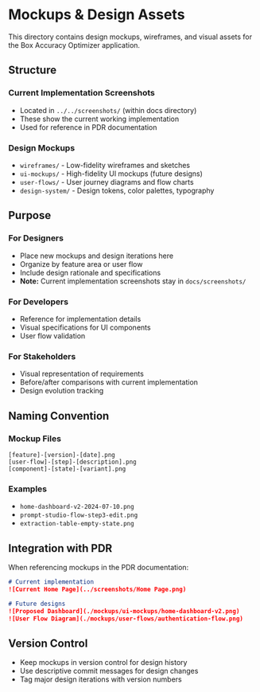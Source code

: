 # Mockups & Design Assets

This directory contains design mockups, wireframes, and visual assets for the Box Accuracy Optimizer application.

## Structure

### Current Implementation Screenshots
- Located in `../../screenshots/` (within docs directory)
- These show the current working implementation
- Used for reference in PDR documentation

### Design Mockups
- `wireframes/` - Low-fidelity wireframes and sketches
- `ui-mockups/` - High-fidelity UI mockups (future designs)
- `user-flows/` - User journey diagrams and flow charts
- `design-system/` - Design tokens, color palettes, typography

## Purpose

### For Designers
- Place new mockups and design iterations here
- Organize by feature area or user flow
- Include design rationale and specifications
- **Note:** Current implementation screenshots stay in `docs/screenshots/`

### For Developers
- Reference for implementation details
- Visual specifications for UI components
- User flow validation

### For Stakeholders
- Visual representation of requirements
- Before/after comparisons with current implementation
- Design evolution tracking

## Naming Convention

### Mockup Files
```
[feature]-[version]-[date].png
[user-flow]-[step]-[description].png
[component]-[state]-[variant].png
```

### Examples
- `home-dashboard-v2-2024-07-10.png`
- `prompt-studio-flow-step3-edit.png`
- `extraction-table-empty-state.png`

## Integration with PDR

When referencing mockups in the PDR documentation:

```markdown
# Current implementation
![Current Home Page](../screenshots/Home Page.png)

# Future designs
![Proposed Dashboard](./mockups/ui-mockups/home-dashboard-v2.png)
![User Flow Diagram](./mockups/user-flows/authentication-flow.png)
```

## Version Control

- Keep mockups in version control for design history
- Use descriptive commit messages for design changes
- Tag major design iterations with version numbers 